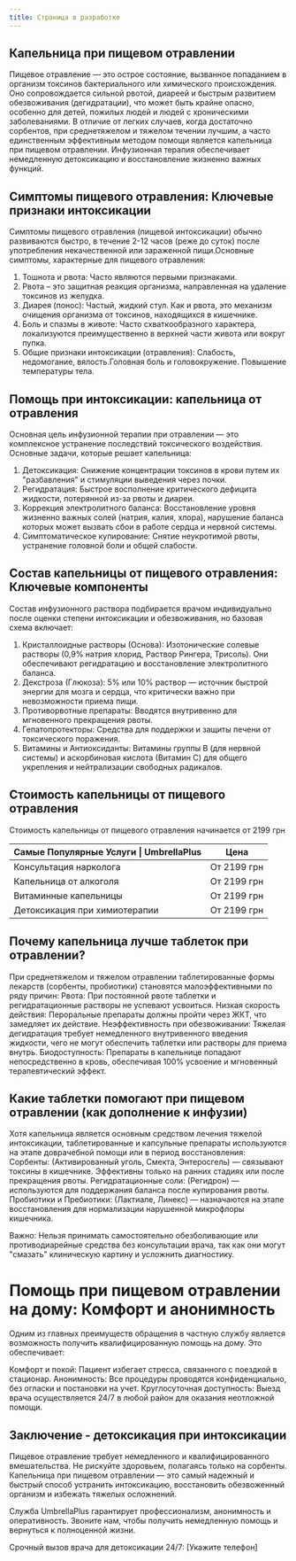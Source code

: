 ```yaml
---
title: Страница в разработке
---
```


## Капельница при пищевом отравлении

Пищевое отравление — это острое состояние, вызванное попаданием в организм токсинов бактериального или химического происхождения. Оно сопровождается сильной рвотой, диареей и быстрым развитием обезвоживания (дегидратации), что может быть крайне опасно, особенно для детей, пожилых людей и людей с хроническими заболеваниями. В отличие от легких случаев, когда достаточно сорбентов, при среднетяжелом и тяжелом течении лучшим, а часто единственным эффективным методом помощи является капельница при пищевом отравлении. Инфузионная терапия обеспечивает немедленную детоксикацию и восстановление жизненно важных функций.

## Симптомы пищевого отравления: Ключевые признаки интоксикации

Симптомы пищевого отравления (пищевой интоксикации) обычно развиваются быстро, в течение 2-12 часов (реже до суток) после употребления некачественной или зараженной пищи.Основные симптомы, характерные для пищевого отравления:

1. Тошнота и рвота: Часто являются первыми признаками.
2. Рвота – это защитная реакция организма, направленная на удаление токсинов из желудка.
3. Диарея (понос): Частый, жидкий стул. Как и рвота, это механизм очищения организма от токсинов, находящихся в кишечнике.
4. Боль и спазмы в животе: Часто схваткообразного характера, локализуются преимущественно в верхней части живота или вокруг пупка.
5. Общие признаки интоксикации (отравления): Слабость, недомогание, вялость.Головная боль и головокружение. Повышение температуры тела.

## Помощь при интоксикации: капельница от отравления

Основная цель инфузионной терапии при отравлении — это комплексное устранение последствий токсического воздействия. Основные задачи, которые решает капельница:

1. Детоксикация: Снижение концентрации токсинов в крови путем их "разбавления" и стимуляции выведения через почки.
2. Регидратация: Быстрое восполнение критического дефицита жидкости, потерянной из-за рвоты и диареи.
3. Коррекция электролитного баланса: Восстановление уровня жизненно важных солей (натрия, калия, хлора), нарушение баланса которых может вызвать сбои в работе сердца и нервной системы.
4. Симптоматическое купирование: Снятие неукротимой рвоты, устранение головной боли и общей слабости.

## Состав капельницы от пищевого отравления: Ключевые компоненты

Состав инфузионного раствора подбирается врачом индивидуально после оценки степени интоксикации и обезвоживания, но базовая схема включает:

1. Кристаллоидные растворы (Основа): Изотонические солевые растворы (0,9% натрия хлорид, Раствор Рингера, Трисоль). Они обеспечивают регидратацию и восстановление электролитного баланса.
2. Декстроза (Глюкоза): 5% или 10% раствор — источник быстрой энергии для мозга и сердца, что критически важно при невозможности приема пищи.
3. Противорвотные препараты: Вводятся внутривенно для мгновенного прекращения рвоты.
4. Гепатопротекторы: Средства для поддержки и защиты печени от токсического поражения.
5. Витамины и Антиоксиданты: Витамины группы B (для нервной системы) и аскорбиновая кислота (Витамин C) для общего укрепления и нейтрализации свободных радикалов.

## Стоимость капельницы от пищевого отравления

Стоимость капельницы от пищевого отравления начинается от 2199 грн

| Самые Популярные Услуги \| UmbrellaPlus | Цена        |
| --------------------------------------- | ----------- |
| Консультация нарколога                  | От 2199 грн |
| Капельница от алкоголя                  | От 2199 грн |
| Витаминные капельницы                   | От 2199 грн |
| Детоксикация при химиотерапии           | От 2199 грн |

## Почему капельница лучше таблеток при отравлении?

При среднетяжелом и тяжелом отравлении таблетированные формы лекарств (сорбенты, пробиотики) становятся малоэффективными по ряду причин: Рвота: При постоянной рвоте таблетки и регидратационные растворы не успевают усвоиться. Низкая скорость действия: Пероральные препараты должны пройти через ЖКТ, что замедляет их действие. Неэффективность при обезвоживании: Тяжелая дегидратация требует немедленного внутривенного введения жидкости, чего не могут обеспечить таблетки или растворы для приема внутрь. Биодоступность: Препараты в капельнице попадают непосредственно в кровь, обеспечивая 100% усвоение и мгновенный терапевтический эффект.

## Какие таблетки помогают при пищевом отравлении (как дополнение к инфузии)

Хотя капельница является основным средством лечения тяжелой интоксикации, таблетированные и капсульные препараты используются на этапе доврачебной помощи или в период восстановления: Сорбенты: (Активированный уголь, Смекта, Энтеросгель) — связывают токсины в кишечнике. Эффективны только на ранних стадиях или после прекращения рвоты. Регидратационные соли: (Регидрон) — используются для поддержания баланса после купирования рвоты. Пробиотики и Пребиотики: (Лактиале, Линекс) — назначаются на этапе восстановления для нормализации нарушенной микрофлоры кишечника.

Важно: Нельзя принимать самостоятельно обезболивающие или противодиарейные средства без консультации врача, так как они могут "смазать" клиническую картину и усложнить диагностику.

# Помощь при пищевом отравлении на дому: Комфорт и анонимность

Одним из главных преимуществ обращения в частную службу является возможность получить квалифицированную помощь на дому. Это обеспечивает:

Комфорт и покой: Пациент избегает стресса, связанного с поездкой в стационар. Анонимность: Все процедуры проводятся конфиденциально, без огласки и постановки на учет. Круглосуточная доступность: Выезд врача осуществляется 24/7 в любой район для оказания неотложной помощи.

## Заключение - детоксикация при интоксикации

Пищевое отравление требует немедленного и квалифицированного вмешательства. Не рискуйте здоровьем, полагаясь только на сорбенты. Капельница при пищевом отравлении — это самый надежный и быстрый способ устранить интоксикацию, восстановить обезвоженный организм и избежать тяжелых осложнений.

Служба UmbrellaPlus гарантирует профессионализм, анонимность и оперативность. Звоните нам, чтобы получить немедленную помощь и вернуться к полноценной жизни.

Срочный вызов врача для детоксикации 24/7: \[Укажите телефон]
